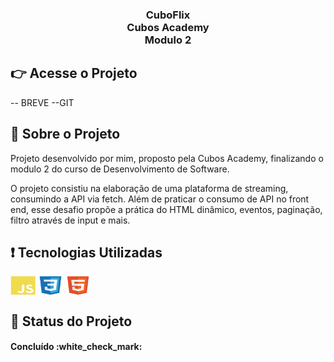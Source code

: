 <div align="center">
	<h3>CuboFlix <br>Cubos Academy <br>Modulo 2</h3>
</div>

## :point_right: Acesse o Projeto
-- BREVE --GIT


## :dart: Sobre o Projeto
Projeto desenvolvido por mim, proposto pela Cubos Academy, finalizando o modulo 2 do curso de Desenvolvimento de Software.

O projeto consistiu na elaboração de uma plataforma de streaming, consumindo a API via fetch.
Além de praticar o consumo de API no front end, esse desafio propõe a prática do HTML dinâmico, eventos, paginação, filtro através de input e mais.


## ❗ Tecnologias Utilizadas

  <div style="display: inline_block">
  <img align="center" alt="jl-Js" height="30" width="40" src="https://raw.githubusercontent.com/devicons/devicon/master/icons/javascript/javascript-plain.svg">
  <img align="center" alt="jl-CSS" height="30" width="40" src="https://raw.githubusercontent.com/devicons/devicon/master/icons/css3/css3-original.svg">
  <img align="center" alt="jl-HTML" height="30" width="40" src="https://raw.githubusercontent.com/devicons/devicon/master/icons/html5/html5-original.svg">  
  </div>
  


## :running: Status do Projeto

<h4 align="left">
Concluído :white_check_mark:
	
</h4>
